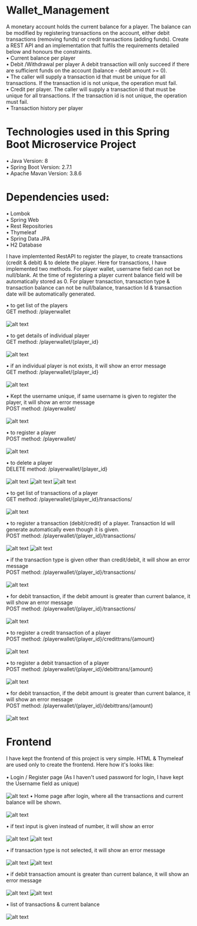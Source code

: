 # Wallet_Management
A monetary account holds the current balance for a player. The balance can be modified by registering transactions on the account, either debit transactions (removing funds) or credit transactions (adding funds). Create a REST API and an implementation that fulfils the requirements detailed below and honours the constraints.
<br />
• Current balance per player<br />
• Debit /Withdrawal per player A debit transaction will only succeed if there are
sufficient funds on the account (balance - debit amount >= 0).<br />
• The caller will supply a transaction id that must be unique for all transactions. If the
transaction id is not unique, the operation must fail.<br />
• Credit per player. The caller will supply a transaction id that must be unique for all
transactions. If the transaction id is not unique, the operation must fail.<br />
• Transaction history per player

# Technologies used in this Spring Boot Microservice Project
• Java Version: 8<br />
• Spring Boot Version: 2.7.1<br />
• Apache Mavan Version: 3.8.6<br />

# Dependencies used:
• Lombok<br />
• Spring Web<br />
• Rest Repositories<br />
• Thymeleaf<br />
• Spring Data JPA<br />
• H2 Database<br />

I have implemtented RestAPI to register the player, to create transactions (credit & debit) & to delete the player.
Here for transactions, I have implemented two methods. For player wallet, username field can not be null/blank. At the time of registering a player current balance field will be automatically stored as 0. For player transaction, transaction type & transaction balance can not be null/balance, transaction Id & transaction date will be automatically generated.<br />

• to get list of the players<br />
GET method: /playerwallet<br /><br />
![alt text](https://github.com/nabaneeta5/Wallet_Management/blob/main/asset-img/Capture9.PNG)<br />

• to get details of individual player<br />
GET method: /playerwallet/{player_id}<br /><br />
![alt text](https://github.com/nabaneeta5/Wallet_Management/blob/main/asset-img/Capture10.PNG)<br />

• if an individual player is not exists, it will show an error message<br />
GET method: /playerwallet/{player_id}<br /><br />
![alt text](https://github.com/nabaneeta5/Wallet_Management/blob/main/asset-img/Capture13.PNG)<br />

• Kept the username unique, if same username is given to register the player, it will show an error message<br />
POST method: /playerwallet/<br /><br />
![alt text](https://github.com/nabaneeta5/Wallet_Management/blob/main/asset-img/Capture11.PNG)<br />

• to register a player<br />
POST method: /playerwallet/<br /><br />
![alt text](https://github.com/nabaneeta5/Wallet_Management/blob/main/asset-img/Capture12.PNG)<br />

• to delete a player<br />
DELETE method: /playerwallet/{player_id}<br /><br />
![alt text](https://github.com/nabaneeta5/Wallet_Management/blob/main/asset-img/Capture20.PNG)
![alt text](https://github.com/nabaneeta5/Wallet_Management/blob/main/asset-img/Capture21.PNG)
![alt text](https://github.com/nabaneeta5/Wallet_Management/blob/main/asset-img/Capture22.PNG)

• to get list of transactions of a player<br />
GET method: /playerwallet/{player_id}/transactions/<br /><br />
![alt text](https://github.com/nabaneeta5/Wallet_Management/blob/main/asset-img/Capture14.PNG)<br />

• to register a transaction (debit/credit) of a player. Transaction Id will generate automatically even though it is given.<br />
POST method: /playerwallet/{player_id}/transactions/<br /><br />
![alt text](https://github.com/nabaneeta5/Wallet_Management/blob/main/asset-img/Capture24.PNG)
![alt text](https://github.com/nabaneeta5/Wallet_Management/blob/main/asset-img/Capture23.PNG)<br />

• if the transaction type is given other than credit/debit, it will show an error message<br />
POST method: /playerwallet/{player_id}/transactions/<br /><br />
![alt text](https://github.com/nabaneeta5/Wallet_Management/blob/main/asset-img/Capture15.PNG)<br />

• for debit transaction, if the debit amount is greater than current balance, it will show an error message<br />
POST method: /playerwallet/{player_id}/transactions/<br /><br />
![alt text](https://github.com/nabaneeta5/Wallet_Management/blob/main/asset-img/Capture16.PNG)<br />

• to register a credit transaction of a player<br />
POST method: /playerwallet/{player_id}/credittrans/{amount}<br /><br />
![alt text](https://github.com/nabaneeta5/Wallet_Management/blob/main/asset-img/Capture17.PNG)<br />

• to register a debit transaction of a player<br />
POST method: /playerwallet/{player_id}/debittrans/{amount}<br /><br />
![alt text](https://github.com/nabaneeta5/Wallet_Management/blob/main/asset-img/Capture19.PNG)<br />

• for debit transaction, if the debit amount is greater than current balance, it will show an error message<br />
POST method: /playerwallet/{player_id}/debittrans/{amount}<br /><br />
![alt text](https://github.com/nabaneeta5/Wallet_Management/blob/main/asset-img/Capture18.PNG)<br />



# Frontend
I have kept the frontend of this project is very simple. HTML & Thymeleaf are used only to create the frontend. Here how it's looks like: <br /><br />
• Login / Register page (As I haven't used password for login, I have kept the Username field as unique)<br /><br />
![alt text](https://github.com/nabaneeta5/Wallet_Management/blob/main/asset-img/Capture.PNG)
• Home page after login, where all the transactions and current balance will be shown. <br /><br />
![alt text](https://github.com/nabaneeta5/Wallet_Management/blob/main/asset-img/Capture1.PNG)

• if text input is given instead of number, it will show an error<br /><br />
![alt text](https://github.com/nabaneeta5/Wallet_Management/blob/main/asset-img/Capture2.PNG)
![alt text](https://github.com/nabaneeta5/Wallet_Management/blob/main/asset-img/Capture3.PNG)

• if transaction type is not selected, it will show an error message<br /><br />
![alt text](https://github.com/nabaneeta5/Wallet_Management/blob/main/asset-img/Capture4.PNG)
![alt text](https://github.com/nabaneeta5/Wallet_Management/blob/main/asset-img/Capture5.PNG)

• if debit transaction amount is greater than current balance, it will show an error message<br /><br />
![alt text](https://github.com/nabaneeta5/Wallet_Management/blob/main/asset-img/Capture6.PNG)
![alt text](https://github.com/nabaneeta5/Wallet_Management/blob/main/asset-img/Capture7.PNG)

• list of transactions & current balance<br /><br />
![alt text](https://github.com/nabaneeta5/Wallet_Management/blob/main/asset-img/Capture8.PNG)
